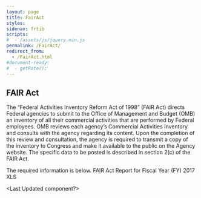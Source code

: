 ```yaml
---
layout: page
title: FairAct
styles:
sidenav: frtib
scripts:
#  - /assets/js/jquery.min.js
permalink: /FairAct/
redirect_from:
  - /FairAct.html
#document-ready:
#  - getRate();
---
```


## FAIR Act
The “Federal Activities Inventory Reform Act of 1998” (FAIR Act) directs Federal agencies to submit to the Office of Management and Budget (OMB) an inventory of all their commercial activities that are performed by Federal employees. OMB reviews each agency’s Commercial Activities Inventory and consults with the agency regarding its content. Upon the completion of this review and consultation, the agency is required to transmit a copy of the inventory to Congress and make it available to the public on the Agency website. The specific data to be posted is described in section 2(c) of the FAIR Act.



The required information is below.
FAIR Act Report for Fiscal Year (FY) 2017 XLS

<Last Updated component?>

<!-- CONTENT END -->
